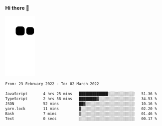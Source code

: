 ### Hi there 👋
![Alt text](https://raw.githubusercontent.com/romain22222/romain22222/output/github-contribution-grid-snake.svg)

<!--START_SECTION:waka-->

```text
From: 23 February 2022 - To: 02 March 2022

JavaScript       4 hrs 25 mins   █████████████░░░░░░░░░░░░   51.36 %
TypeScript       2 hrs 58 mins   ████████▓░░░░░░░░░░░░░░░░   34.53 %
JSON             52 mins         ██▓░░░░░░░░░░░░░░░░░░░░░░   10.16 %
yarn.lock        11 mins         ▓░░░░░░░░░░░░░░░░░░░░░░░░   02.20 %
Bash             7 mins          ▒░░░░░░░░░░░░░░░░░░░░░░░░   01.46 %
Text             0 secs          ░░░░░░░░░░░░░░░░░░░░░░░░░   00.17 %
```

<!--END_SECTION:waka-->
<!--
**romain22222/romain22222** is a ✨ _special_ ✨ repository because its `README.md` (this file) appears on your GitHub profile.

Here are some ideas to get you started:

- 🔭 I’m currently working on ...
- 🌱 I’m currently learning ...
- 👯 I’m looking to collaborate on ...
- 🤔 I’m looking for help with ...
- 💬 Ask me about ...
- 📫 How to reach me: ...
- 😄 Pronouns: ...
- ⚡ Fun fact: ...
-->
